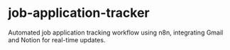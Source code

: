# job-application-tracker
Automated job application tracking workflow using n8n, integrating Gmail and Notion for real-time updates.
